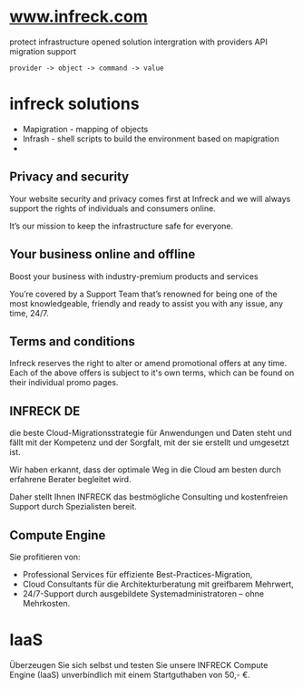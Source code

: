 # www.infreck.com

protect infrastructure
opened solution
intergration with providers API 
migration support


    provider -> object -> command -> value

# infreck solutions

+ Mapigration - mapping of objects
+ Infrash - shell scripts to build the environment based on mapigration
+ 


## Privacy and security

Your website security and privacy comes first at Infreck and we will always support the rights of individuals and consumers online.

It’s our mission to keep the infrastructure safe for everyone.


## Your business online and offline

Boost your business with industry-premium products and services

You’re covered by a Support Team that’s renowned for being one of the most knowledgeable, friendly and ready to assist you with any issue, any time, 24/7.


## Terms and conditions

Infreck reserves the right to alter or amend promotional offers at any time.
Each of the above offers is subject to it's own terms, which can be found on their individual promo pages.

## INFRECK DE

die beste Cloud-Migrationsstrategie für Anwendungen und Daten steht und fällt mit der Kompetenz und der Sorgfalt, mit der sie erstellt und umgesetzt ist. 

Wir haben erkannt, dass der optimale Weg in die Cloud am besten durch erfahrene Berater begleitet wird.

Daher stellt Ihnen INFRECK das bestmögliche Consulting und kostenfreien Support durch Spezialisten bereit.

## Compute Engine 

Sie profitieren von:
+ Professional Services für effiziente Best-Practices-Migration,
+ Cloud Consultants für die Architekturberatung mit greifbarem Mehrwert,  
+ 24/7-Support durch ausgebildete Systemadministratoren – ohne Mehrkosten.

# IaaS
Überzeugen Sie sich selbst und testen Sie unsere INFRECK Compute Engine (IaaS) unverbindlich mit einem Startguthaben von 50,- €.

